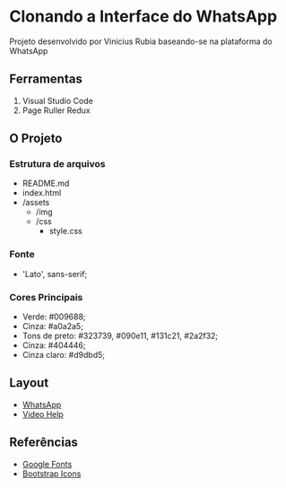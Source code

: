 # Clonando a Interface do WhatsApp

Projeto desenvolvido por Vinicius Rubia baseando-se na plataforma do WhatsApp

## Ferramentas

1. Visual Studio Code
2. Page Ruller Redux

## O Projeto

### Estrutura de arquivos 

- README.md
- index.html
- /assets
    - /img
    - /css
        - style.css

### Fonte

- 'Lato', sans-serif;

### Cores Principais

- Verde: #009688;
- Cinza: #a0a2a5;
- Tons de preto: #323739, #090e11, #131c21, #2a2f32;
- Cinza: #404446;
- Cinza claro: #d9dbd5;

## Layout

- [WhatsApp](./assets/img/WhatsApp.png)
- [Video Help](./assets/img/VideoHelp.png)

## Referências
- [Google Fonts](https://fonts.google.com/)
- [Bootstrap Icons](https://icons.getbootstrap.com/)
